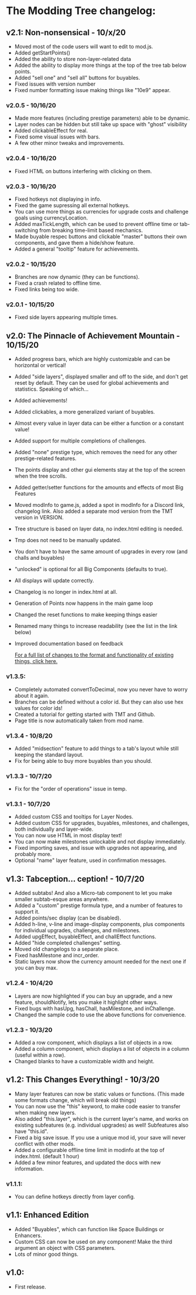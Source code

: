 # The Modding Tree changelog:

## v2.1: Non-nonsensical - 10/x/20
- Moved most of the code users will want to edit to mod.js.
- Added getStartPoints()
- Added the ability to store non-layer-related data
- Added the ability to display more things at the top of the tree tab below points.
- Added "sell one" and "sell all" buttons for buyables.
- Fixed issues with version number
- Fixed number formatting issue making things like "10e9" appear.


### v2.0.5 - 10/16/20
- Made more features (including prestige parameters) able to be dynamic.
- Layer nodes can be hidden but still take up space with "ghost" visibility
- Added clickableEffect for real.
- Fixed some visual issues with bars.
- A few other minor tweaks and improvements.

### v2.0.4 - 10/16/20
- Fixed HTML on buttons interfering with clicking on them.

### v2.0.3 - 10/16/20
- Fixed hotkeys not displaying in info.
- Fixed the game supressing all external hotkeys.
- You can use more things as currencies for upgrade costs and challenge goals using currencyLocation.
- Added maxTickLength, which can be used to prevent offline time or tab-switching from breaking time-limit based mechanics.
- Made buyable respec buttons and clickable "master" buttons their own components, and gave them a hide/show feature.
- Added a general "tooltip" feature for achievements.

### v2.0.2 - 10/15/20
- Branches are now dynamic (they can be functions).
- Fixed a crash related to offline time.
- Fixed links being too wide.

### v2.0.1 - 10/15/20
- Fixed side layers appearing multiple times.

## v2.0: The Pinnacle of Achievement Mountain - 10/15/20
- Added progress bars, which are highly customizable and can be horizontal or vertical!
- Added "side layers", displayed smaller and off to the side, and don't get reset by default.
    They can be used for global achievements and statistics. Speaking of which...
- Added achievements!
- Added clickables, a more generalized variant of buyables.
- Almost every value in layer data can be either a function or a constant value!
- Added support for multiple completions of challenges.
- Added "none" prestige type, which removes the need for any other prestige-related features.
- The points display and other gui elements stay at the top of the screen when the tree scrolls.
- Added getter/setter functions for the amounts and effects of most Big Features
- Moved modInfo to game.js, added a spot in modInfo for a Discord link, changelog link.
    Also added a separate mod version from the TMT version in VERSION.
- Tree structure is based on layer data, no index.html editing is needed.
- Tmp does not need to be manually updated.
- You don't have to have the same amount of upgrades in every row (and challs and buyables)
- "unlocked" is optional for all Big Components (defaults to true).
- All displays will update correctly.
- Changelog is no longer in index.html at all.
- Generation of Points now happens in the main game loop
- Changed the reset functions to make keeping things easier
- Renamed many things to increase readability (see the list in the link below)
- Improved documentation based on feedback

  [For a full list of changes to the format and functionality of existing things, click here.](2.0-format-changes.md)



### v1.3.5:

- Completely automated convertToDecimal, now you never have to worry about it again.
- Branches can be defined without a color id. But they can also use hex values for color ids!
- Created a tutorial for getting started with TMT and Github.
- Page title is now automatically taken from mod name.

### v1.3.4 - 10/8/20

- Added "midsection" feature to add things to a tab's layout while still keeping the standard layout.
- Fix for being able to buy more buyables than you should.

### v1.3.3 - 10/7/20
- Fix for the "order of operations" issue in temp.

### v1.3.1 - 10/7/20

- Added custom CSS and tooltips for Layer Nodes.
- Added custom CSS for upgrades, buyables, milestones, and challenges, both individually and layer-wide.
- You can now use HTML in most display text!
- You can now make milestones unlockable and not display immediately.
- Fixed importing saves, and issue with upgrades not appearing, and probably more.
- Optional "name" layer feature, used in confirmation messages.

## v1.3: Tabception... ception! - 10/7/20

- Added subtabs! And also a Micro-tab component to let you make smaller subtab-esque areas anywhere.
- Added a "custom" prestige formula type, and a number of features to support it.
- Added points/sec display (can be disabled).
- Added h-line, v-line and image-display components, plus components for individual upgrades, challenges, and milestones.
- Added upgEffect, buyableEffect, and challEffect functions.
- Added "hide completed challenges" setting.
- Moved old changelogs to a separate place.
- Fixed hasMilestone and incr_order.
- Static layers now show the currency amount needed for the next one if you can buy max.



### v1.2.4 - 10/4/20

- Layers are now highlighted if you can buy an upgrade, and a new feature, shouldNotify,
lets you make it highlight other ways.
- Fixed bugs with hasUpg, hasChall, hasMilestone, and inChallenge.
- Changed the sample code to use the above functions for convenience.

### v1.2.3 - 10/3/20

- Added a row component, which displays a list of objects in a row.
- Added a column component, which displays a list of objects in a column (useful within a row).
- Changed blanks to have a customizable width and height.

## v1.2: This Changes Everything! - 10/3/20

- Many layer features can now be static values or functions. (This made some formats change,
which will break old things)
- You can now use the "this" keyword, to make code easier to transfer when making new layers.
- Also added "this.layer", which is the current layer's name, and works on existing subfeatures
(e.g. individual upgrades) as well! Subfeatures also have "this.id".
- Fixed a big save issue. If you use a unique mod id, your save will never conflict with other mods.
- Added a configurable offline time limit in modinfo at the top of index.html. (default 1 hour)
- Added a few minor features, and updated the docs with new information.



### v1.1.1:

- You can define hotkeys directly from layer config.

## v1.1: Enhanced Edition

- Added "Buyables", which can function like Space Buildings or Enhancers.
- Custom CSS can now be used on any component! Make the third argument an object with CSS
parameters.
- Lots of minor good things.


## v1.0:
- First release.
